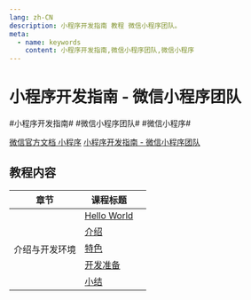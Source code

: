 ```yaml
---
lang: zh-CN
description: 小程序开发指南 教程 微信小程序团队。
meta:
  - name: keywords
    content: 小程序开发指南,微信小程序团队,微信小程序
---
```


# 小程序开发指南 - 微信小程序团队

\#小程序开发指南#
\#微信小程序团队#
\#微信小程序#

[微信官方文档 小程序](https://developers.weixin.qq.com/miniprogram/dev/framework/)
[小程序开发指南 - 微信小程序团队](https://developers.weixin.qq.com/ebook?action=get_post_info&docid=0008aeea9a8978ab0086a685851c0a)

## 教程内容

<table class="course-table">
<thead>
  <tr><th>章节</th><th>课程标题</th><th></th></tr>
</thead>
<tbody>
  <tr><td rowspan="5">介绍与开发环境</td><td><a href="./introduction/hello-world">Hello World</a></td><td><vp-icon name="checkbox-selected" /></td></tr>
  <tr><td><a href="./introduction/introduction">介绍</a></td><td><vp-icon name="checkbox-selected" /></td></tr>
  <tr><td><a href="./introduction/">特色</a></td><td></td></tr>
  <tr><td><a href="./introduction/">开发准备</a></td><td></td></tr>
  <tr><td><a href="./introduction/">小结</a></td><td></td></tr>
</tbody>
</table>
